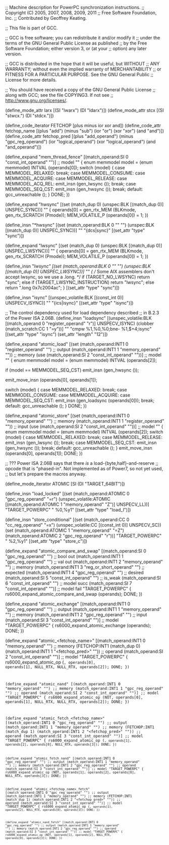 ;; Machine description for PowerPC synchronization instructions.
;; Copyright (C) 2005, 2007, 2008, 2009, 2011
;; Free Software Foundation, Inc.
;; Contributed by Geoffrey Keating.

;; This file is part of GCC.

;; GCC is free software; you can redistribute it and/or modify it
;; under the terms of the GNU General Public License as published
;; by the Free Software Foundation; either version 3, or (at your
;; option) any later version.

;; GCC is distributed in the hope that it will be useful, but WITHOUT
;; ANY WARRANTY; without even the implied warranty of MERCHANTABILITY
;; or FITNESS FOR A PARTICULAR PURPOSE.  See the GNU General Public
;; License for more details.

;; You should have received a copy of the GNU General Public License
;; along with GCC; see the file COPYING3.  If not see
;; <http://www.gnu.org/licenses/>.

(define_mode_attr larx [(SI "lwarx") (DI "ldarx")])
(define_mode_attr stcx [(SI "stwcx.") (DI "stdcx.")])

(define_code_iterator FETCHOP [plus minus ior xor and])
(define_code_attr fetchop_name
  [(plus "add") (minus "sub") (ior "or") (xor "xor") (and "and")])
(define_code_attr fetchop_pred
  [(plus "add_operand") (minus "gpc_reg_operand")
   (ior "logical_operand") (xor "logical_operand") (and "and_operand")])

(define_expand "mem_thread_fence"
  [(match_operand:SI 0 "const_int_operand" "")]		;; model
  ""
{
  enum memmodel model = (enum memmodel) INTVAL (operands[0]);
  switch (model)
    {
    case MEMMODEL_RELAXED:
      break;
    case MEMMODEL_CONSUME:
    case MEMMODEL_ACQUIRE:
    case MEMMODEL_RELEASE:
    case MEMMODEL_ACQ_REL:
      emit_insn (gen_lwsync ());
      break;
    case MEMMODEL_SEQ_CST:
      emit_insn (gen_hwsync ());
      break;
    default:
      gcc_unreachable ();
    }
  DONE;
})

(define_expand "hwsync"
  [(set (match_dup 0)
	(unspec:BLK [(match_dup 0)] UNSPEC_SYNC))]
  ""
{
  operands[0] = gen_rtx_MEM (BLKmode, gen_rtx_SCRATCH (Pmode));
  MEM_VOLATILE_P (operands[0]) = 1;
})

(define_insn "*hwsync"
  [(set (match_operand:BLK 0 "" "")
	(unspec:BLK [(match_dup 0)] UNSPEC_SYNC))]
  ""
  "{dcs|sync}"
  [(set_attr "type" "sync")])

(define_expand "lwsync"
  [(set (match_dup 0)
	(unspec:BLK [(match_dup 0)] UNSPEC_LWSYNC))]
  ""
{
  operands[0] = gen_rtx_MEM (BLKmode, gen_rtx_SCRATCH (Pmode));
  MEM_VOLATILE_P (operands[0]) = 1;
})

(define_insn "*lwsync"
  [(set (match_operand:BLK 0 "" "")
	(unspec:BLK [(match_dup 0)] UNSPEC_LWSYNC))]
  ""
{
  /* Some AIX assemblers don't accept lwsync, so we use a .long.  */
  if (TARGET_NO_LWSYNC)
    return "sync";
  else if (TARGET_LWSYNC_INSTRUCTION)
    return "lwsync";
  else
    return ".long 0x7c2004ac";
}
  [(set_attr "type" "sync")])

(define_insn "isync"
  [(unspec_volatile:BLK [(const_int 0)] UNSPECV_ISYNC)]
  ""
  "{ics|isync}"
  [(set_attr "type" "isync")])

;; The control dependency used for load dependency described
;; in B.2.3 of the Power ISA 2.06B.
(define_insn "loadsync"
  [(unspec_volatile:BLK [(match_operand 0 "register_operand" "r")]
			UNSPECV_ISYNC)
   (clobber (match_scratch:CC 1 "=y"))]
  ""
  "cmpw %1,%0,%0\;bne- %1,$+4\;isync"
  [(set_attr "type" "isync")
   (set_attr "length" "12")])

(define_expand "atomic_load<mode>"
  [(set (match_operand:INT1 0 "register_operand" "")		;; output
	(match_operand:INT1 1 "memory_operand" ""))		;; memory
   (use (match_operand:SI 2 "const_int_operand" ""))]		;; model
  ""
{
  enum memmodel model = (enum memmodel) INTVAL (operands[2]);

  if (model == MEMMODEL_SEQ_CST)
    emit_insn (gen_hwsync ());

  emit_move_insn (operands[0], operands[1]);

  switch (model)
    {
    case MEMMODEL_RELAXED:
      break;
    case MEMMODEL_CONSUME:
    case MEMMODEL_ACQUIRE:
    case MEMMODEL_SEQ_CST:
      emit_insn (gen_loadsync (operands[0]));
      break;
    default:
      gcc_unreachable ();
    }
  DONE;
})

(define_expand "atomic_store<mode>"
  [(set (match_operand:INT1 0 "memory_operand" "")		;; memory
	(match_operand:INT1 1 "register_operand" ""))		;; input
   (use (match_operand:SI 2 "const_int_operand" ""))]		;; model
  ""
{
  enum memmodel model = (enum memmodel) INTVAL (operands[2]);
  switch (model)
    {
    case MEMMODEL_RELAXED:
      break;
    case MEMMODEL_RELEASE:
      emit_insn (gen_lwsync ());
      break;
    case MEMMODEL_SEQ_CST:
      emit_insn (gen_hwsync ());
      break;
    default:
      gcc_unreachable ();
    }
  emit_move_insn (operands[0], operands[1]);
  DONE;
})

;; ??? Power ISA 2.06B says that there *is* a load-{byte,half}-and-reserve
;; opcode that is "phased-in".  Not implemented as of Power7, so not yet used,
;; but let's prepare the macros anyway.

(define_mode_iterator ATOMIC    [SI (DI "TARGET_64BIT")])

(define_insn "load_locked<mode>"
  [(set (match_operand:ATOMIC 0 "gpc_reg_operand" "=r")
	(unspec_volatile:ATOMIC
         [(match_operand:ATOMIC 1 "memory_operand" "Z")] UNSPECV_LL))]
  "TARGET_POWERPC"
  "<larx> %0,%y1"
  [(set_attr "type" "load_l")])

(define_insn "store_conditional<mode>"
  [(set (match_operand:CC 0 "cc_reg_operand" "=x")
	(unspec_volatile:CC [(const_int 0)] UNSPECV_SC))
   (set (match_operand:ATOMIC 1 "memory_operand" "=Z")
	(match_operand:ATOMIC 2 "gpc_reg_operand" "r"))]
  "TARGET_POWERPC"
  "<stcx> %2,%y1"
  [(set_attr "type" "store_c")])

(define_expand "atomic_compare_and_swap<mode>"
  [(match_operand:SI 0 "gpc_reg_operand" "")		;; bool out
   (match_operand:INT1 1 "gpc_reg_operand" "")		;; val out
   (match_operand:INT1 2 "memory_operand" "")		;; memory
   (match_operand:INT1 3 "reg_or_short_operand" "")	;; expected
   (match_operand:INT1 4 "gpc_reg_operand" "")		;; desired
   (match_operand:SI 5 "const_int_operand" "")		;; is_weak
   (match_operand:SI 6 "const_int_operand" "")		;; model succ
   (match_operand:SI 7 "const_int_operand" "")]		;; model fail
  "TARGET_POWERPC"
{
  rs6000_expand_atomic_compare_and_swap (operands);
  DONE;
})

(define_expand "atomic_exchange<mode>"
  [(match_operand:INT1 0 "gpc_reg_operand" "")		;; output
   (match_operand:INT1 1 "memory_operand" "")		;; memory
   (match_operand:INT1 2 "gpc_reg_operand" "")		;; input
   (match_operand:SI 3 "const_int_operand" "")]		;; model
  "TARGET_POWERPC"
{
  rs6000_expand_atomic_exchange (operands);
  DONE;
})

(define_expand "atomic_<fetchop_name><mode>"
  [(match_operand:INT1 0 "memory_operand" "")		;; memory
   (FETCHOP:INT1 (match_dup 0)
     (match_operand:INT1 1 "<fetchop_pred>" ""))	;; operand
   (match_operand:SI 2 "const_int_operand" "")]		;; model
  "TARGET_POWERPC"
{
  rs6000_expand_atomic_op (<CODE>, operands[0], operands[1],
			   NULL_RTX, NULL_RTX, operands[2]);
  DONE;
})

(define_expand "atomic_nand<mode>"
  [(match_operand:INT1 0 "memory_operand" "")		;; memory
   (match_operand:INT1 1 "gpc_reg_operand" "")		;; operand
   (match_operand:SI 2 "const_int_operand" "")]		;; model
  "TARGET_POWERPC"
{
  rs6000_expand_atomic_op (NOT, operands[0], operands[1],
			   NULL_RTX, NULL_RTX, operands[2]);
  DONE;
})

(define_expand "atomic_fetch_<fetchop_name><mode>"
  [(match_operand:INT1 0 "gpc_reg_operand" "")		;; output
   (match_operand:INT1 1 "memory_operand" "")		;; memory
   (FETCHOP:INT1 (match_dup 1)
     (match_operand:INT1 2 "<fetchop_pred>" ""))	;; operand
   (match_operand:SI 3 "const_int_operand" "")]		;; model
  "TARGET_POWERPC"
{ 
  rs6000_expand_atomic_op (<CODE>, operands[1], operands[2],
			   operands[0], NULL_RTX, operands[3]);
  DONE;
})

(define_expand "atomic_fetch_nand<mode>"
  [(match_operand:INT1 0 "gpc_reg_operand" "")		;; output
   (match_operand:INT1 1 "memory_operand" "")		;; memory
   (match_operand:INT1 2 "gpc_reg_operand" "")		;; operand
   (match_operand:SI 3 "const_int_operand" "")]		;; model
  "TARGET_POWERPC"
{
  rs6000_expand_atomic_op (NOT, operands[1], operands[2],
			   operands[0], NULL_RTX, operands[3]);
  DONE;
})

(define_expand "atomic_<fetchop_name>_fetch<mode>"
  [(match_operand:INT1 0 "gpc_reg_operand" "")		;; output
   (match_operand:INT1 1 "memory_operand" "")		;; memory
   (FETCHOP:INT1 (match_dup 1)
     (match_operand:INT1 2 "<fetchop_pred>" ""))	;; operand
   (match_operand:SI 3 "const_int_operand" "")]		;; model
  "TARGET_POWERPC"
{
  rs6000_expand_atomic_op (<CODE>, operands[1], operands[2],
			   NULL_RTX, operands[0], operands[3]);
  DONE;
})

(define_expand "atomic_nand_fetch<mode>"
  [(match_operand:INT1 0 "gpc_reg_operand" "")		;; output
   (match_operand:INT1 1 "memory_operand" "")		;; memory
   (match_operand:INT1 2 "gpc_reg_operand" "")		;; operand
   (match_operand:SI 3 "const_int_operand" "")]		;; model
  "TARGET_POWERPC"
{
  rs6000_expand_atomic_op (NOT, operands[1], operands[2],
			   NULL_RTX, operands[0], operands[3]);
  DONE;
})
